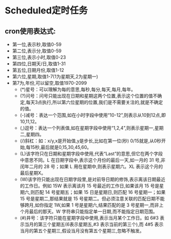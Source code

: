 # Scheduled定时任务
## cron使用表达式:

* 第一位,表示秒,取值0-59
* 第二位,表示分,取值0-59
* 第三位,表示小时,取值0-23
* 第四位,日期天/日,取值1-31
* 第五位,日期月份,取值1-12
* 第六位,星期,取值1-7(1为星期天,2为星期一)
* 第7为,年份,可以留空,取值1970-2099
    * (*)星号：可以理解为每的意思,每秒,每分,每天,每月,每年。
    * (?)问号：问号只能出现在日期和星期这两个位置,表示这个位置的值不确定,每天3点执行,所以第六位星期的位置,我们是不需要关注的,就是不确定的值。
    * (-)减号：表达一个范围,如在小时字段中使用“10-12”,则表示从10到12点,即10,11,12。
    * (,)逗号：表达一个列表值,如在星期字段中使用“1,2,4”,则表示星期一,星期二,星期四。
    * (/)斜杠：如：x/y,x是开始值,y是步长,比如在第一位(秒) 0/15就是,从0秒开始,每15秒,最后就是0,15,30,45,60。
    * (L)该字符只在日期和星期字段中使用,代表“Last”的意思,但它在两个字段中意思不同。L 在日期字段中,表示这个月份的最后一天,如一月的 31 号,非闰年二月的 28 号；如果 L 用在星期中,则表示星期六。XL 表示这个月的最后星期X。
    * (W)该字符只能出现在日期字段里,是对前导日期的修饰,表示离该日期最近的工作日。例如 15W 表示离该月 15 号最近的工作日,如果该月 15 号是星期六,则匹配 14 号星期五；如果 15 日是星期日,则匹配 16 号星期一；如果 15 号是星期二,那结果就是 15 号星期二。但必须注意关联的匹配日期不能够跨月,如你指定 1W,如果 1 号是星期六,结果匹配的是 3 号星期一,而非上个月最后的那天。W 字符串只能指定单一日期,而不能指定日期范围。
    * (#)井号：该字符只能在星期字段中使用,表示当月某个工作日。如 6#3 表示当月的第三个星期五(6表示星期五,#3 表示当前的第三个),而 4#5 表示当月的第五个星期三,假设当月没有第五个星期三,忽略不触发。
    